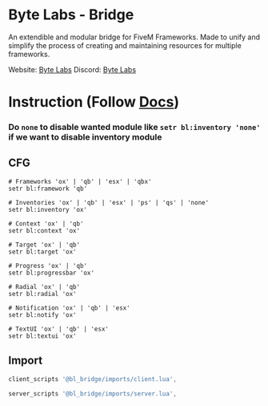 # Byte Labs - Bridge
An extendible and modular bridge for FiveM Frameworks. Made to unify and simplify the process of creating and maintaining resources for multiple frameworks.

Website: [Byte Labs](https://byte-labs.net)
Discord: [Byte Labs](https://discord.gg/fqsqSjZfxE)

# Instruction (Follow [Docs](https://docs.byte-labs.net/bl_bridge))

### Do `none` to disable wanted module like `setr bl:inventory 'none'` if we want to disable inventory module
## CFG
``` 
# Frameworks 'ox' | 'qb' | 'esx' | 'qbx'
setr bl:framework 'qb' 

# Inventories 'ox' | 'qb' | 'esx' | 'ps' | 'qs' | 'none'
setr bl:inventory 'ox'

# Context 'ox' | 'qb'
setr bl:context 'ox'

# Target 'ox' | 'qb'
setr bl:target 'ox'

# Progress 'ox' | 'qb'
setr bl:progressbar 'ox'

# Radial 'ox' | 'qb'
setr bl:radial 'ox'

# Notification 'ox' | 'qb' | 'esx'
setr bl:notify 'ox'

# TextUI 'ox' | 'qb' | 'esx'
setr bl:textui 'ox'
```

## Import 
```lua
client_scripts '@bl_bridge/imports/client.lua',

server_scripts '@bl_bridge/imports/server.lua',
```

